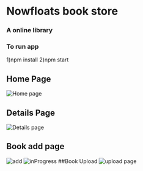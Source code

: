 # Nowfloats book store

### A online library

### To run app
1)npm install
2)npm start

## Home Page
![Home page](https://res.cloudinary.com/radhekrishn/image/upload/v1679897798/1_dzdph9.jpg)
## Details Page
![Details page](https://res.cloudinary.com/radhekrishn/image/upload/v1679897799/5_stprn9.jpg )
## Book add page
![add](https://res.cloudinary.com/radhekrishn/image/upload/v1679897798/2_yywbmw.jpg)
![inProgress](https://res.cloudinary.com/radhekrishn/image/upload/v1679897798/3_nwjuli.jpg)
##Book Upload
![upload page](https://res.cloudinary.com/radhekrishn/image/upload/v1679897799/4_bjdyqq.jpg)
